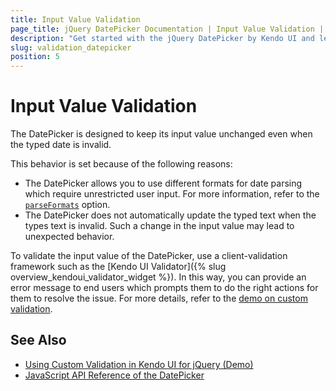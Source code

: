 ```yaml
---
title: Input Value Validation
page_title: jQuery DatePicker Documentation | Input Value Validation | Kendo UI
description: "Get started with the jQuery DatePicker by Kendo UI and learn how to implement validation rules for its input value."
slug: validation_datepicker
position: 5
---
```


# Input Value Validation

The DatePicker is designed to keep its input value unchanged even when the typed date is invalid.

This behavior is set because of the following reasons:
- The DatePicker allows you to use different formats for date parsing which require unrestricted user input. For more information, refer to the [`parseFormats`](/api/javascript/ui/datepicker/configuration/parseformats) option.
- The DatePicker does not automatically update the typed text when the types text is invalid. Such a change in the input value may lead to unexpected behavior.

To validate the input value of the DatePicker, use a client-validation framework such as the [Kendo UI Validator]({% slug overview_kendoui_validator_widget %}). In this way, you can provide an error message to end users which prompts them to do the right actions for them to resolve the issue. For more details, refer to the [demo on custom validation](http://demos.telerik.com/kendo-ui/validator/custom-validation).

## See Also

* [Using Custom Validation in Kendo UI for jQuery (Demo)](http://demos.telerik.com/kendo-ui/validator/custom-validation)
* [JavaScript API Reference of the DatePicker](/api/javascript/ui/datepicker)
